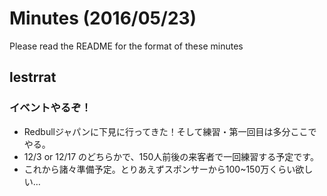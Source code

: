 # Minutes (2016/05/23)

Please read the README for the format of these minutes

## lestrrat

### イベントやるぞ！

* Redbullジャパンに下見に行ってきた！そして練習・第一回目は多分ここでやる。
* 12/3 or 12/17 のどちらかで、150人前後の来客者で一回練習する予定です。
* これから諸々準備予定。とりあえずスポンサーから100~150万くらい欲しい…
